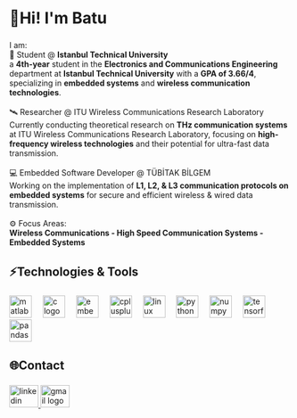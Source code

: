 <h1 align="left">👋Hi! I'm Batu </h1>

###

<p align="left">
  I am: <br>
  📖 Student @ <strong>Istanbul Technical University</strong> <br>
  a <strong>4th-year</strong> student in the <strong>Electronics and Communications Engineering</strong> department at <strong>Istanbul Technical University</strong> with a <strong>GPA of 3.66/4</strong>, specializing in <strong>embedded systems</strong> and <strong>wireless communication technologies</strong>. <br><br>
  🛰 Researcher @ ITU Wireless Communications Research Laboratory<br>
  Currently conducting theoretical research on <strong>THz communication systems</strong> at ITU Wireless Communications Research Laboratory, focusing on <strong>high-frequency wireless technologies</strong> and their potential for ultra-fast data transmission.<br><br>
  💻 Embedded Software Developer @ TÜBİTAK BİLGEM<br>
  Working on the implementation of <strong>L1, L2, & L3 communication protocols on embedded systems</strong> for secure and efficient wireless & wired data transmission.<br><br>
  ⚙️ Focus Areas:<br>
  <strong>Wireless Communications - High Speed Communication Systems - Embedded Systems</strong>
</p>

###

<h2 align="left">⚡Technologies & Tools</h2>

###

<div align="left">
  <img src="https://cdn.jsdelivr.net/gh/devicons/devicon/icons/matlab/matlab-original.svg" height="40" alt="matlab logo"  />
  <img width="12" />
  <img src="https://cdn.jsdelivr.net/gh/devicons/devicon/icons/c/c-original.svg" height="40" alt="c logo"  />
  <img width="12" />
  <img src="https://cdn.jsdelivr.net/gh/devicons/devicon/icons/embeddedc/embeddedc-original.svg" height="40" alt="embeddedc logo"  />
  <img width="12" />
  <img src="https://cdn.jsdelivr.net/gh/devicons/devicon/icons/cplusplus/cplusplus-original.svg" height="40" alt="cplusplus logo"  />
  <img width="12" />
  <img src="https://cdn.jsdelivr.net/gh/devicons/devicon/icons/linux/linux-original.svg" height="40" alt="linux logo"  />
  <img width="12" />
  <img src="https://cdn.jsdelivr.net/gh/devicons/devicon/icons/python/python-original.svg" height="40" alt="python logo"  />
  <img width="12" />
  <img src="https://cdn.jsdelivr.net/gh/devicons/devicon/icons/numpy/numpy-original.svg" height="40" alt="numpy logo"  />
  <img width="12" />
  <img src="https://cdn.jsdelivr.net/gh/devicons/devicon/icons/tensorflow/tensorflow-original.svg" height="40" alt="tensorflow logo"  />
  <img width="12" />
  <img src="https://cdn.jsdelivr.net/gh/devicons/devicon/icons/pandas/pandas-original.svg" height="40" alt="pandas logo"  />

###

<h2 align="left">🌐Contact</h2>

###

<div align="left">
  <a href="https://www.linkedin.com/in/batuburgu/" target="_blank">
    <img src="https://raw.githubusercontent.com/maurodesouza/profile-readme-generator/master/src/assets/icons/social/linkedin/default.svg" width="52" height="40" alt="linkedin logo"  />
  </a>
  <a href="batuburgu@gmail.com" target="_blank">
    <img src="https://raw.githubusercontent.com/maurodesouza/profile-readme-generator/master/src/assets/icons/social/gmail/default.svg" width="52" height="40" alt="gmail logo"  />
  </a>
</div>

###

